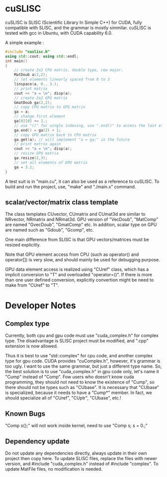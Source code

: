 # cuSLISC
cuSLISC is SLISC (Scientific Library In Simple C++) for CUDA, fully compatible with SLISC, and the grammar is mostly simmilar. cuSLISC is tested with gcc in Ubuntu, with CUDA capability 6.0.

A simple example :

```cpp
#include "cuslisc.h"
using std::cout; using std::endl;
int main()
{
	// create 2x2 CPU matrix, double type, row major.
	MatDoub a(2,2);
	// let elements linearly spaced from 0 to 3
	linspace(a, 0., 3.);
	// print matrix
	cout << "a = \n"; disp(a);
	// create 2x2 GPU matrix
	GmatDoub ga(2,2);
	// copy CPU matrix to GPU matrix
	ga = a;
	// change first element
	ga[0][0] += 1.;
	// use "()" for single indexing, use ".end()" to access the last element
	ga.end() = ga(2) + 1;
	// copy GPU matrix back to CPU matrix
	ga.get(a); // will implement "a = ga;" in the future
	// print matrix again
	cout << "a = \n"; disp(a);
	// resize GPU matrix
	ga.resize(2,3);
	// set all elements of GPU matrix
	ga = 3.1;
}
```

A test suit is in "main.cu", it can also be used as a reference to cuSLISC. To build and run the project, use, "make" and "./main.x" command.

## scalar/vector/matrix class template
The class templates CUvector<T>, CUmatrix<T> and CUmat3d<T> are similar to NRvector<T>, NRmatrix<T> and NRmat3d<T>. GPU version of "VecDoub", "MatComp" are named "GvecDoub", "GmatComp" etc. In addition, scalar type on GPU are named such as "Gdoub", "Gcomp", etc.

One main difference from SLISC is that GPU vectors/matrices must be resized explicitly.

Note that GPU element access from CPU (such as operator() and operator[]) is very slow, and should mainly be used for debugging purpose.

GPU data element access is realized using "CUref<T>" class, which has a implicit conversion to "T" and overloaded "operator=()". If there is more than one user defined conversion, explicitly convertion might be need to make from "CUref<T>" to "T".

# Developer Notes

## Complex type
Currently, both cpu and gpu code must use "cuda_complex.h" for complex type. The disadvantage is SLISC project must be modified, and ".cpp" extension is now allowed.

Thus it is best to use "std::complex" for cpu code, and another complex type for gpu code. CUDA provides "cuComplex.h", however, it's grammar is too ugly. I want to use the same grammar, but just a different type name. So, the best solution is to use "cuda_complex.h" in gpu code only, let's name it "Cump" instead of "Comp". Fow users who doesn't know cuda programming, they should not need to know the existence of "Cump", so there should not be types such as "CUbase<Cump>". It is necessary that "CUbase<Comp>" is specialized, because it needs to have a "Cump*" member. In fact, we should specialize all of "CUref", "CUptr", "CUbase", etc.!

## Known Bugs
"Comp s{};" will not work inside kernel, need to use "Comp s; s = 0.;"

## Dependency update
Do not update any dependencies directly, always update in their own project then copy here.
To update SLISC files, replace the files with newer version, and #include "cuda_complex.h" instead of #include "complex".
To update MatFile files, no modification is needed.

